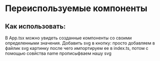 # Переиспользуемые компоненты




 ## Как использовать:
В App.tsx можно увидеть созданные компоненты со своими определенными значения. 
Добавить svg в кнопку: просто добавляем в файлик svg картинку после чего импортируем ее в index.ts, потом с помощью совйства name прописыфваем нашу svg
